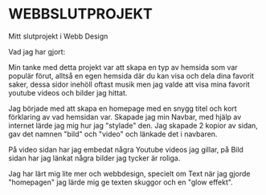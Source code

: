 
# WEBBSLUTPROJEKT
Mitt slutprojekt i Webb Design

Vad jag har gjort:

Min tanke med detta projekt var att skapa en typ av hemsida som var populär förut, alltså en egen hemsida där du kan visa och dela dina favorit saker, dessa sidor inehöll oftast musik men jag valde att visa mina favorit youtube videos och bilder jag hittat.

Jag började med att skapa en homepage med en snygg titel och kort förklaring av vad hemsidan var.
Skapade jag min Navbar, med hjälp av internet lärde jag mig hur jag "stylade" den.
Jag skapade 2 kopior av sidan, gav det namnen "bild" och "video" och länkade det i navbaren.

På video sidan har jag embedat några Youtube videos jag gillar, på Bild sidan har jag länkat några bilder jag tycker är roliga.

Jag har lärt mig lite mer och webbdesign, specielt om Text när jag gjorde "homepagen" jag lärde mig ge texten skuggor och en "glow effekt".
